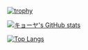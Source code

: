 [![trophy](https://github-profile-trophy.vercel.app/?username=Kyoya67)](https://github.com/Kyoya67/github-profile-trophy)

[![キョーヤ's GitHub stats](https://github-readme-stats.vercel.app/api?username=Kyoya67&theme=vue-dark&show_icons=true)](https://github.com/Kyoya67/github-readme-stats)

[![Top Langs](https://github-readme-stats.vercel.app/api/top-langs/?username=Kyoya67&theme=vue-dark&show_icons=true&layout=compact)](https://github.com/Kyoya67/github-readme-stats)

